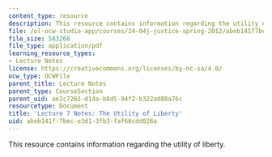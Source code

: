```yaml
---
content_type: resource
description: This resource contains information regarding the utility of liberty.
file: /ol-ocw-studio-app/courses/24-04j-justice-spring-2012/abeb141f7bece3d13fb3faf66cdd026a_MIT24_04JS12_lec07.pdf
file_size: 583268
file_type: application/pdf
learning_resource_types:
- Lecture Notes
license: https://creativecommons.org/licenses/by-nc-sa/4.0/
ocw_type: OCWFile
parent_title: Lecture Notes
parent_type: CourseSection
parent_uid: ae2c7261-d14a-b8d5-94f2-b322ad88a76c
resourcetype: Document
title: 'Lecture 7 Notes: The Utility of Liberty'
uid: abeb141f-7bec-e3d1-3fb3-faf66cdd026a
---
```

This resource contains information regarding the utility of liberty.